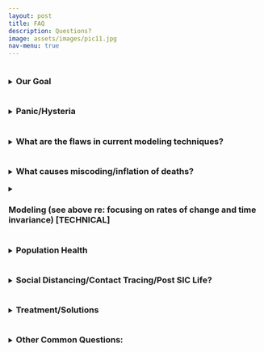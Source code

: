 ```yaml
---
layout: post
title: FAQ
description: Questions?
image: assets/images/pic11.jpg
nav-menu: true
---
```

<details>
    <summary><h3 style="display:inline-block;">Our Goal</h3></summary>
    <br>
    <p>
    <i>With the intense media scrutiny and partisan bias on social distancing policies in the US, we believe we should</i> open up the country, but also address the polarizing views from our research standpoint. We want to generate and share reliable and transparent evidence on the impact of the COVID-19 epidemic, and to critically examine the institutional policies made in response to the epidemic around the globe.<br>
    </p>
    Why?
    <br><br>
    <p>
    We believe the primary goal of any interventions is to ensure the health of the entire public, including those at low risk of death or severe disease. Unfortunately, mandated social distancing does not accomplish this goal; instead, it prioritizes the lives of very few at the expense of many healthy individuals.
    </p>
    <span style="margin-left: 48px;">For example -- </span>
    <ul style="margin-left: 48px;">
        <li>Loss of employment and income is associated with excess mortality.</li>

        <li>70% of child abuse cases are reported by school teachers; a wide body of evidence exists directly linking adverse childhood experiences (ACEs) to poorer employment, education, and health outcomes.</li>

        <li> Mental health issues have grown exponentially as measured by call volumes to mental health and suicide hotlines. </li>

        <li> Domestic violence reports have increased exponentially.</li>

        <li> Social distancing measures have been implemented without solid, good-quality peer-reviewed evidence from scientific journals.  In fact, a 2012 paper implied that such measures must be done swiftly and immediately, or not at all in order to balance the severe economic consequences with halting disease spread.</li>
    </ul>

    <strong>As a result</strong>, our primary goal is to provide research that supports optimizing the health of the entire public as a whole, vs. saving lives in the immediate future.  By doing so, we can save hundreds of thousands of more lives in the long run, as well as decrease the very serious adverse effects resulting from mandated lock downs. <strong>We must end all lockdowns ASAP</strong> to avoid an economic depression far worse than the Great Depression of the 1920s and convince the public that the threat of COVID-19 is far less severe than the panic and hysteria being conveyed in the mainstream media and by many clinicians and politicians. <strong>If and only then will the costs of the pandemic not outweigh the economic and public health costs.</strong>
</details>

<details>
    <summary><h3 style="display:inline-block;">Panic/Hysteria</h3></summary>
    <br>
    <p>
    If COVID19 is not as deadly as it seems, why is there so much panic and hysteria? 
    </p>
    <p>
    From a psychological standpoint, people have difficulty understanding scale. There is also a fear of the unknown, and fear when not in control.  For example, car accidents kill 40k Americans per year, yet millions of Americans drive daily - we do not prevent people from driving; we just penalize high risk drivers (from increasing insurance premiums to suspending driver’s license).  Many people fear flying because of airplane accidents, yet fatal car accidents are far more likely - this is driven by false sense of security when in control of the situation. The media preys on these fears for attention with their dashing headlines.  Why aren't speed limits universally set to 10 mph if driving is so dangerous?
    </p>
    <p>In addition, COVID-19 is a novel disease.</p>
    <p>Most models are not a perfect reflection of reality; as George E.P. Box famously stated: “All models are wrong, but some are useful”: blindly following models without a good understanding of the assumptions can lead to false conclusions.  What is the right answer?</p>
    <p>
    First, we don't have a thorough understanding of the assumptions, and a transparent, thorough justification of the parameters used, including assessment of the sensitivity of results to input parameters.  Models should always be used as a guide, PARTICULARLY when the assumptions are flawed and there is no data to support these assumptions.  This is especially clear in the IHME/Bill Gates model and the Imperial College of London models, both of which grossly overestimated the number of potential deaths resulting from COVID-19 and led to much of the hysteria.  Further, these models never once considered the costs of these lockdowns, rending their models useless for public policy.
    </p>
    <p>
    For more information on perspective - cognitive biases and panicked thinking: <a href="https://www.google.com/url?q=https%3A%2F%2Fwww.nejm.org%2Fdoi%2Ffull%2F10.1056%2FNEJMp2009405%3Fquery%3Dfeatured_home%23.Xqhn8Ag_7UA.twitter&amp;sa=D&amp;sntz=1&amp;usg=AFQjCNHo2FfLh0XISeKsMD-96iL_Imd-hw" target="_blank">article on panicked thinking</a>
    </p>
</details>

<details>
    <summary><h3 style="display:inline-block;">What are the flaws in current modeling techniques?</h3></summary>
    <br>
    <p>
    In addition to lack of thorough assumptions in most government health models,  using standard SEIR (susceptible, exposed, infected, recovered) models is flawed because those models are highly dependent on reported cases/deaths which are severely based on testing availability and who we are testing (i.e. testing in the early stages was reserved only for symptomatic individuals). Without accurate data on people who were NOT tested, the models don't represent the general population, rather just a subset that was tested.
    </p>
    <p>
    In fact, SEIR models are only useful AFTER the fact, when an epidemic has ended.  Using SEIR models to project anything useful about the COVID-19 pandemic is useless at best, and harmful at worst - and this is exactly what has played out in the public policy arena.
    </p>
    <p>It is far more important to model trends (daily changes in rates) vs. absolute levels because this provides greater clarity into what is actually going on.  Doing so also nets out time-invariant biases; although we have since seen that reporting biases are NOT time-invariant as we had originally thought. Time-invariance is important because it implies that certain biases remain constant over time (e.g. Country X consistently reports cases and deaths one way that differs from Country Y, but this reporting bias is consistent over time for that country).</p>
    <p>
    Unfortunately, on 3/24, <a href="https://www.google.com/url?q=https%3A%2F%2Fwww.cdc.gov%2Fnchs%2Fdata%2Fnvss%2Fcoronavirus%2FAlert-2-New-ICD-code-introduced-for-COVID-19-deaths.pdf&amp;sa=D&amp;sntz=1&amp;usg=AFQjCNG_iKqPs-0dG4DAEkK57ay5-7GBaw" target="_blank"> the CDC changed its coding rules</a> , thus undermining the assumption of time-invariance. Nonetheless, modeling daily changes is still far more accurate than modeling reported levels, for the reasons described above.
    </p>
</details>

<details>
    <summary><h3 style="display:inline-block;">What causes miscoding/inflation of deaths?</h3></summary>
    <br>
    <p>
    In addition to the inaccurate number of tests per amount of people who have the virus, the case numbers are likely to be inflated, especially in regards to deaths. 
    </p>
    <p>
    Due to the CARES ACT, there is flexibility and incentive to code a death as COVID-19 based on better reimbursement and loose CDC coding guidelines. In cases where a definite diagnosis of COVID-19 cannot be made, but is suspected or likely (e.g., the circumstances are compelling within a reasonable degree of certainty), it is acceptable to report COVID-19 on a death certificate as “probable” or “presumed.” 
    </p>
    <p>Furthermore, CMS is paying 20% on top of typical reimbursement for all COVID-19 related cases, creating an incentive to code all medical care as COVID-19.  And that reimbursement is even greater for patients who require ventilator use (which we have since realized actually kills more patients than it helps).  As a result, it is probable that hospitals are coding most deaths as COVID19 without a definite diagnosis.</p>
   <span>For more information, please visit official policies outlined by the CDC:</span>
    <ul>
        <li><a href="https://www.google.com/url?q=https%3A%2F%2Fwww.cdc.gov%2Fnchs%2Fdata%2Fnvss%2Fvsrg%2Fvsrg03-508.pdf&amp;sa=D&amp;sntz=1&amp;usg=AFQjCNHBWqDmNgGD_NKqZXaRzMloEYn0fw" target="_blank">https://www.cdc.gov/nchs/data/nvss/vsrg/vsrg03-508.pdf</a></li>

        <li><a href="https://www.google.com/url?q=https%3A%2F%2Fwww.cms.gov%2Ffiles%2Fdocument%2F03052020-medicare-covid-19-fact-sheet.pdf&amp;sa=D&amp;sntz=1&amp;usg=AFQjCNFwr7vGafEPZQoYJpdbTQIAzZUDwg" target="_blank">https://www.cms.gov/files/document/03052020-medicare-covid-19-fact-sheet.pdf</a></li>

        <li><a href="https://www.google.com/url?q=https%3A%2F%2Fwww.usatoday.com%2Fstory%2Fnews%2Ffactcheck%2F2020%2F04%2F24%2Ffact-check-medicare-hospitals-paid-more-covid-19-patients-coronavirus%2F3000638001%2F&amp;sa=D&amp;sntz=1&amp;usg=AFQjCNHpF31uccY33IqbE8Y72SaX6XxQBQ" target="_blank">https://www.usatoday.com/story/news/factcheck/2020/04/24/fact-check-medicare-hospitals-paid-more-covid-19-patients-coronavirus/3000638001/</a></li>
    </ul>
</details>

<details>
    <summary><h3 style="display:inline-block;">Modeling (see above re: focusing on rates of change and time invariance) [TECHNICAL]</h3></summary>
    <br>
    <p>
    We have chosen to model the epidemic in a different way from other research groups, which are employing standard SEIR models.  However, because SEIR models rely on absolute reported levels, and these levels change daily, <a href="https://www.google.com/url?q=https%3A%2F%2Fwww.sciencedirect.com%2Fscience%2Farticle%2Fabs%2Fpii%2FS0304407600000300&amp;sa=D&amp;sntz=1&amp;usg=AFQjCNHmfchFiOnypzkgd0AIjoOFVbcZzw" target="_blank">it is impossible for them to develop an accurate outlook</a> for the future.
    </p>
    <p>
    We employ  an hv-block cross-validation methodology, using Gompertz and logistic models to track mortality and case  loads across countries, under the justifiable assumption that the <a href="https://www.google.com/url?q=https%3A%2F%2Fen.wikipedia.org%2Fwiki%2FLogistic_function&amp;sa=D&amp;sntz=1&amp;usg=AFQjCNE7dyREM0yebeNFk_NhqChnsakhEg" target="_blank">logistic S-curve describes biological growth phenomena</a>, including viral spread. 
    </p>
    <ul>
        <li>The Gompertz distribution is a specialized form of the logistic S-curve that restricts all estimates to be >0</li>

        <li>Hv-block K-Fold cross validation is a machine learning technique that allows us to identify key coefficients necessary to estimate the number of deaths by country, using other countries that are further along in the epidemic (e.g. China, Korea, Iran, Italy) to trend the change in number of deaths over time</li>

        <li>Relatedness of the incidence decay with exponential adjustment (IDEA) model,“Farr's law”and SIR compartmental difference equation models</li>
    </ul>
    <span>Other sources of data include datasets retrieved from government databases and correspondence with other researchers across the country:</span>
    <ul>
        <li><a href="https://www.google.com/url?q=https%3A%2F%2Fcatalog.data.gov%2Fdataset%3F_organization_limit%3D0%26organization%3Dhhs-gov%23topic%3Dhealth_navigation&amp;sa=D&amp;sntz=1&amp;usg=AFQjCNF5hhAeQqqLPsObu-RiTDN7s2AYJw" target="_blank">https://catalog.data.gov/dataset?_organization_limit=0&amp;organization=hhs-gov#topic=health_navigation</a></li>

        <li><a href="https://www.google.com/url?q=https%3A%2F%2Fwww.soa.org%2Fsections%2Ftechnology%2Ftechnology-data-analytics-resources%2F&amp;sa=D&amp;sntz=1&amp;usg=AFQjCNHL3xXdf6KHPMUuw9GlmZSU6nM5gQ" target="_blank">https://www.soa.org/sections/technology/technology-data-analytics-resources/</a></li>

        <li><a href="https://www.google.com/url?q=https%3A%2F%2Fwww.cdc.gov%2Flibrary%2Fresearchguides%2F2019novelcoronavirus%2Fdatabasesjournals.html&amp;sa=D&amp;sntz=1&amp;usg=AFQjCNHNIINxN3o8JdcY6ABLiUOg6hSMUQ" target="_blank">https://www.cdc.gov/library/researchguides/2019novelcoronavirus/databasesjournals.html</a></li>
    </ul>
</details>

<details>
    <summary><h3 style="display:inline-block;">Population Health</h3></summary>
    <br>
    <h3>Sweden’s situation</h3>
    <p>
    When we look at other countries with lax policies, Sweden and Japan are notable examples that are doing well.  Sweden hasn't had any SICs except for gatherings of over 50 people. Yet, their death rate is lower than Spain, Italy, UK, France, Netherlands, Belgium, and many other European countries. Moreover, Swedes now have herd immunity, so they are confident that they can remain open for business indefinitely while other countries struggle with whether they have to re-SIC for the “second wave”!
    </p>
    <p>
    With regards to herd immunity, their goal is relatively feasible that  Anders Tegnell, current state epidemiologist of Sweden, believes “We are starting to see so many immune people in the population in Stockholm that it is starting to have an effect on the spread of the infection”. He also said that he believed that stricter lock downs "only serve to flatten the curve and flattening the curve doesn't mean that cases disappear -- they are just moved in time." "And as long as the healthcare system reasonably can cope with and give good care to the ones that need care, it's not clear that having the cases later in time is better."
    </p>
    <p>
    Sweden does have a higher death rate per million than the US; this easily explained due to the more elderly population in Sweden (i.e. higher % of population >85 years old).  Because the Swedes age better and longer than Americans, they are more susceptible to dying from this virus!
    </p>
    <h3>Japan’s situation</h3>
    <p>
    Japan is extremely similar to Sweden, even with measures less extreme than the US; despite less testing and less strict measures, cases are falling.  It is estimated that cases are much higher than reported,  implying that the death rate is much lower than reported. This is also in contrast to South Korea and Taiwan who have strict policies but the same level of movement within the country.
    </p>
    <span>For more information on Sweden & Japan, please visit: </span>
    <ul>
        <li><a href="https://www.google.com/url?q=https%3A%2F%2Fmedium.com%2F%40yinonweiss%2Fcoronavirus-shutdown-effectiveness-visualized-part-2-1a6e7b97649d&amp;sa=D&amp;sntz=1&amp;usg=AFQjCNGsqe0iRlg8atWqdfO--KOkEWBwmA" target="_blank">https://medium.com/@yinonweiss/coronavirus-shutdown-effectiveness-visualized-part-2-1a6e7b97649d</a></li>

        <li><a href="https://www.google.com/url?q=https%3A%2F%2Fwww.npr.org%2F2020%2F04%2F26%2F845211085%2Fstockholm-expected-to-reach-herd-immunity-in-may-swedish-ambassador-says&amp;sa=D&amp;sntz=1&amp;usg=AFQjCNE8cJrlXSy8RR8PYEjpQMQZLJxXfg" target="_blank">https://www.npr.org/2020/04/26/845211085/stockholm-expected-to-reach-herd-immunity-in-may-swedish-ambassador-say</a></li>

        <li><a href="https://www.google.com/url?q=https%3A%2F%2Fwww.cnn.com%2F2020%2F04%2F28%2Feurope%2Fsweden-coronavirus-lockdown-strategy-intl%2Findex.html&amp;sa=D&amp;sntz=1&amp;usg=AFQjCNHi6sDJs_TKqhc3i8E7VZUjfKO4Ug" target="_blank">https://www.cnn.com/2020/04/28/europe/sweden-coronavirus-lockdown-strategy-intl/index.html</a></li>
        <li><a href="https://www.google.com/url?q=https%3A%2F%2Fwww.wsj.com%2Farticles%2Fjapans-coronavirus-cases-fall-sharply-without-compulsory-measures-11587993871%3Fmod%3De2fb%26fbclid%3DIwAR13sU8SeWVA57BvB804rxDZ_J2obXFWfC_fAdbnNWuaT0FOE9eS7X5aMpo&amp;sa=D&amp;sntz=1&amp;usg=AFQjCNHOAGeda-boNBd3nT9p-HqNC1uSGg" target="_blank">https://www.wsj.com/articles/japans-coronavirus-cases-fall-sharply-without-compulsory-measures-11587993871?mod=e2fb&amp;fbclid=IwAR13sU8SeWVA57BvB804rxDZ_J2obXFWfC_fAdbnNWuaT0FOE9eS7X5aMpo</a></li>
    </ul>
</details>

<details>
    <summary><h3 style="display:inline-block;">Social Distancing/Contact Tracing/Post SIC Life?</h3></summary>
    <br>
    <p>
    Given the conversation revolving around antibody tests and immediate contact tracing/removal of those infected, there are several flaws in the reasoning. First, Infection   Fatality Rates (IFRs) are totally flawed, because NO ONE knows the denominator. There are no accurate tests, either serology or PCR. So if the serology/PCR is negative, clearly that doesn’t mean that the subject hasn’t been exposed. It doesn’t mean that they have. And we don’t know from testing how infectious someone is. So testing is totally misleading for managing this epidemic.
    </p>
    <p>
    Furthermore, you have to look at broad population totals: Sweden, India, Korea, US prisoners, etc. all prove that the denominator is probably the entire population. That makes C19 much less lethal than flu, if you apply a flu IFR of 0.04%. Again, what does flu infection fatality rate mean? Some people have no symptoms, some have minor symptoms, some have moderate symptoms, etc. etc. and some die.
    </p>
    <h3>Economic Impact</h3>
    <p>With regards to economic impact, According to McKinsey data, the economy, particularly these sectors, will suffer a contraction that hasn’t been seen since the pre WW2 - post WW2 era. The economic consequences are drastic and as stated above, far outweigh the costs.</p>
    <p>The five hardest hit sectors include Commercial Aerospace, Air & Travel, Oil & Gas, Insurance Carriers, and Automotive with each suffering a contraction from 20%-40%. These industries are responsible for the jobs and livelihoods of millions of Americans and it is imperative they get back to work. This is not a shareholder/big company problem, rather everyone down to the average citizen is impacted.</p>
    <h5>The economic downturn is only bad for wall street and big companies, or also for the average American?</h5>
    <p>Based on our research, the mortality rates of those impacted far outweigh the mortality rates caused by COVID19, especially considering the unknown circulation of the virus in many populations already. For example,  about >30 million Americans have filed unemployment claims in the last five weeks. Economists project that US GDP data, scheduled for release on April 29, will indicate a 3.5% decline (annualized) in the first quarter of 2020. [Bain & Co]</p>
    <p>There is direct positive correlation between the drop in the economy  and an increase in mortality rates, specifically in populations of low socioeconomic status. “Epidemiologic studies using a variety of SES (Socioeconomic Status) measures have consistently shown that, in the general population, mortality risk increases as SES decreases: "The economic shutdown is putting more members of this population under more duress and will cause greater harm than COVID19 itself would. "</p>
    <p>These findings are in line with those of previous research by Rodgers (<a href="https://www.google.com/url?q=https%3A%2F%2Fwww.ncbi.nlm.nih.gov%2Fpmc%2Farticles%2FPMC4577549%2F%23CR37&amp;sa=D&amp;sntz=1&amp;usg=AFQjCNHr3t8Zj_N8lbsKuF-oulRduSw1LQ" target="_blank">1979</a>), who stressed the positive association between high levels of socioeconomic inequality and elevated mortality.  The pandemic is exacerbating these socioeconomic inequalities through long term unemployment and loss of livelihood. <strong>As a result,</strong> these crises are often accompanied by <strong>rising income inequality, a deterioration in the social safety net, and material hardship</strong>; which in turn lead to increasing levels of psychosocial stress, and temporary periods of stagnating and even declining life expectancy.</p>
    <h5>How do we balance the economic and value of human life lost during the pandemic?</h5>
    <p>The US  government values lives at ~$10M per life (see FAA and EPA policies, this is a validated dollar value) - the economic devastation puts the value of lives lost significantly higher than this.  The VSL (value of a statistical life) is also heavily backed by a vast economic literature (see Viscusi et al; Kneisner et al).</p>
    <p>The CARES relief package represented $2 Trillion in relief funds; divided by $10M = 200,000 lives; given that the number of US deaths is significantly lower than this, the stimulus package highly overestimates the value of each life at a far higher price than the US government’s own stated policies. </p>

    <span>For more information on economic impact/socioeconomic status:</span>
    <ul>
        <li><a href="https://www.google.com/url?q=https%3A%2F%2Fwww.ncbi.nlm.nih.gov%2Fpmc%2Farticles%2FPMC4577549%2F&amp;sa=D&amp;sntz=1&amp;usg=AFQjCNGa7NdoMcomaqZNX494xpW6bsmZRQ" target="_blank">https://www.ncbi.nlm.nih.gov/pmc/articles/PMC4577549/</a></li>

        <li><a href="https://www.google.com/url?q=https%3A%2F%2Fwww.ncbi.nlm.nih.gov%2Fpmc%2Farticles%2FPMC3526248%2F&amp;sa=D&amp;sntz=1&amp;usg=AFQjCNEBVgmV5nxwg9KspOCM2lpLSz7fnw" target="_blank">https://www.ncbi.nlm.nih.gov/pmc/articles/PMC3526248/</a></li>

        <li><a href="https://www.google.com/url?q=https%3A%2F%2Fwww.ncbi.nlm.nih.gov%2Fpmc%2Farticles%2FPMC1448606%2F%23!po%3D0.943396&amp;sa=D&amp;sntz=1&amp;usg=AFQjCNHh_loU6VccIEdHjEiB2yfr7kUtAw" target="_blank">https://www.ncbi.nlm.nih.gov/pmc/articles/PMC1448606/#!po=0.943396</a></li>
        <li><a href="https://www.google.com/url?q=https%3A%2F%2Fwww.epa.gov%2Fenvironmental-economics%2Fmortality-risk-valuation&amp;sa=D&amp;sntz=1&amp;usg=AFQjCNGokzhXDCdjYqzeqrVeiBQ9EGvcGA" target="_blank">https://www.epa.gov/environmental-economics/mortality-risk-valuation</a></li>
    </ul>
</details>

<details>
    <summary><h3 style="display:inline-block;">Treatment/Solutions</h3></summary>
    <br>
    <span>There is absolutely no reason for the economy to have locked down.  We therefore believe everything should be opened immediately, with the following precautions: </span>
    <ul>
        <li>Maintain infection precaution measures for high-risk individuals (e.g. nursing home residents, immunocompromised, elderly with comorbidities), including appropriate PPE, handwashing, and avoidance of large groups.</li>

        <li>Reopen all schools, colleges and universities as quickly as possible.  As of May 1, 2020, only 9 children under the age of 15 and only 50 under the age of 25 were reported to have died in the US.  We suggest that effective immediately, all schools and daycares open for children.  In turn, this will allow working parents the opportunity to return to work.</li>

        <li>Allow any and all businesses to open completely if they are willing to do so and decide what social distancing measures they would like to implement.</li>
    </ul>
    <span>Other suggestions have been described: </span>
    <ul>
        <li>Controlled exposure approach: <a href="https://www.google.com/url?q=https%3A%2F%2Fwww.medrxiv.org%2Fcontent%2F10.1101%2F2020.04.12.20062687v1&amp;sa=D&amp;sntz=1&amp;usg=AFQjCNFqPBh5g4yqTxsqoO8e-xXOfqBpJQ" target="_blank">https://www.medrxiv.org/content/10.1101/2020.04.12.20062687v1</a></li>
    </ul>
</details>

<details>
    <summary><h3 style="display:inline-block;">Other Common Questions:</h3></summary>
    <br>
    <h4>Why go against Dr. Fauci?</h4>
    <p>The leading epidemiologist on the corona virus task force has often been wrong in his previous works. During the HIV/AIDS epidemic about transmission and spread <strong>he believed that</strong> “First, it is possible that AIDS can be vertically transmitted. Perhaps even more important is the possibility that routine close contact, as within a family household, can spread the disease.” <strong>Without</strong> undermining Fauci’s expertise and contribution to epidemiology, however, his stance on the COVID19 pandemic contradicts empirical research we have seen in other countries and other situations. The models that the US is relying on right now are overblown and inaccurate as shown by our models.</p>
    <br>
    <h4>Social Distancing = Less Hospital Overload? How do we prevent hospital overload?</h4>
    <p>One of the main justifications for the global lock downs was to prevent a crush of patients overwhelming hospital intensive care units. But as with everything C19 Sweden has proved that shutting down economies and locking down the young and healthy is completely unnecessary to avoid ICU overcrowding. Despite no lock downs or other social isolation controls except prohibitions on gatherings over 50, the Swedish hospital system never experienced anything remotely like the crush of ICU patients in Italy, Spain or New York City. Sweden’s ICU C19 patient census (updated nationwide daily) peaked in early April with about 50 new admissions daily. Now it is gradually declining to about 35 new ICU cases daily.</p>

    <span>For more information Fauci/AIDS response:</span>
    <ul>
        <li><a href="https://www.google.com/url?q=https%3A%2F%2Fhistory.nih.gov%2Fnihinownwords%2Fdocs%2Fpage_10.html&amp;sa=D&amp;sntz=1&amp;usg=AFQjCNHhiIEii4EeNdBBCwLJhvB7rrXFyw" target="_blank">https://history.nih.gov/nihinownwords/docs/page_10.html</a></li>
    </ul>
</details>